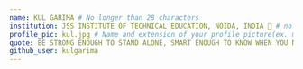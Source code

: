 ```yaml
---
name: KUL GARIMA # No longer than 28 characters
institution: JSS INSTITUTE OF TECHNICAL EDUCATION, NOIDA, INDIA 🚩 # no longer than 58 characters
profile_pic: kul.jpg # Name and extension of your profile picture(ex. mona.png)
quote: BE STRONG ENOUGH TO STAND ALONE, SMART ENOUGH TO KNOW WHEN YOU NEED HELP, AND BRAVE ENOUGH TO ASK FOR IT. # no longer than 100 characters
github_user: kulgarima
---
```

